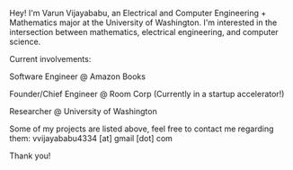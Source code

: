 Hey! I'm Varun Vijayababu, an Electrical and Computer Engineering + Mathematics major at the University of Washington. I'm interested in the intersection between mathematics, electrical engineering, and computer science. 

Current involvements:

Software Engineer @ Amazon Books

Founder/Chief Engineer @ Room Corp (Currently in a startup accelerator!)

Researcher @ University of Washington


Some of my projects are listed above, feel free to contact me regarding them: vvijayababu4334 [at] gmail [dot] com

Thank you!
